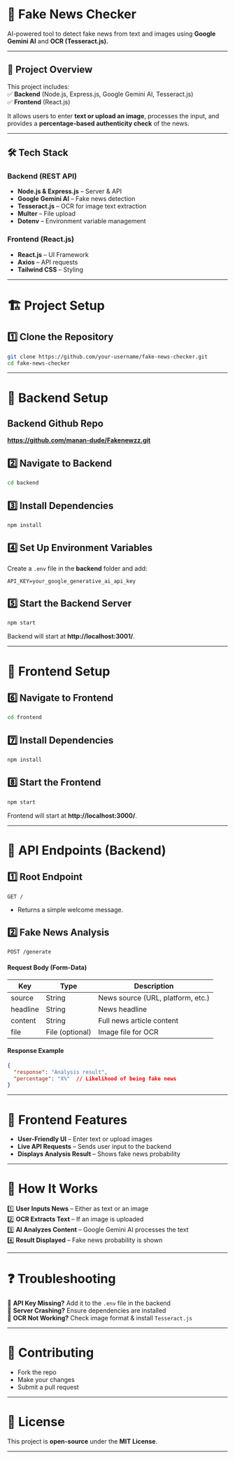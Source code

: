 # **📰 Fake News Checker**  
AI-powered tool to detect fake news from text and images using **Google Gemini AI** and **OCR (Tesseract.js).**  

---

## 🚀 **Project Overview**  
This project includes:  
✅ **Backend** (Node.js, Express.js, Google Gemini AI, Tesseract.js)  
✅ **Frontend** (React.js)  

It allows users to enter **text or upload an image**, processes the input, and provides a **percentage-based authenticity check** of the news.  

---

## 🛠️ **Tech Stack**  
### **Backend** (REST API)  
- **Node.js & Express.js** – Server & API  
- **Google Gemini AI** – Fake news detection  
- **Tesseract.js** – OCR for image text extraction  
- **Multer** – File upload  
- **Dotenv** – Environment variable management  

### **Frontend** (React.js)  
- **React.js** – UI Framework  
- **Axios** – API requests  
- **Tailwind CSS** – Styling  

---

# 🏗 **Project Setup**  

## **1️⃣ Clone the Repository**  
```bash
git clone https://github.com/your-username/fake-news-checker.git
cd fake-news-checker
```

---

# 📌 **Backend Setup**  

## **Backend Github Repo**
**https://github.com/manan-dude/Fakenewzz.git**


## **2️⃣ Navigate to Backend**  
```bash
cd backend
```

## **3️⃣ Install Dependencies**  
```bash
npm install
```

## **4️⃣ Set Up Environment Variables**  
Create a `.env` file in the **backend** folder and add:  
```
API_KEY=your_google_generative_ai_api_key
```

## **5️⃣ Start the Backend Server**  
```bash
npm start
```
Backend will start at **http://localhost:3001/**.  

---

# 🎨 **Frontend Setup**  

## **6️⃣ Navigate to Frontend**  
```bash
cd frontend
```

## **7️⃣ Install Dependencies**  
```bash
npm install
```

## **8️⃣ Start the Frontend**  
```bash
npm start
```
Frontend will start at **http://localhost:3000/**.  

---

# 📡 **API Endpoints (Backend)**  

## **1️⃣ Root Endpoint**  
```http
GET /
```
- Returns a simple welcome message.  

## **2️⃣ Fake News Analysis**  
```http
POST /generate
```
#### **Request Body (Form-Data)**
| Key      | Type     | Description |
|----------|---------|-------------|
| source   | String  | News source (URL, platform, etc.) |
| headline | String  | News headline |
| content  | String  | Full news article content |
| file     | File (optional) | Image file for OCR |

#### **Response Example**
```json
{
  "response": "Analysis result",
  "percentage": "X%"  // Likelihood of being fake news
}
```

---

# 🎨 **Frontend Features**  

- **User-Friendly UI** – Enter text or upload images  
- **Live API Requests** – Sends user input to the backend  
- **Displays Analysis Result** – Shows fake news probability  

---

# 🎯 **How It Works**  

1️⃣ **User Inputs News** – Either as text or an image  
2️⃣ **OCR Extracts Text** – If an image is uploaded  
3️⃣ **AI Analyzes Content** – Google Gemini AI processes the text  
4️⃣ **Result Displayed** – Fake news probability is shown  

---

# ❓ **Troubleshooting**  

🚨 **API Key Missing?** Add it to the `.env` file in the backend  
🚨 **Server Crashing?** Ensure dependencies are installed  
🚨 **OCR Not Working?** Check image format & install `Tesseract.js`  

---

# 🤝 **Contributing**  
- Fork the repo  
- Make your changes  
- Submit a pull request  

---

# 📜 **License**  
This project is **open-source** under the **MIT License**.  

---

